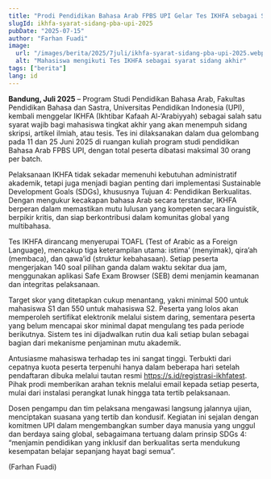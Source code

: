 ```yaml
---
title: "Prodi Pendidikan Bahasa Arab FPBS UPI Gelar Tes IKHFA sebagai Syarat Sidang Akhir: Dorong Mutu Pendidikan dan Capaian SDGs 4"
slugId: ikhfa-syarat-sidang-pba-upi-2025
pubDate: "2025-07-15"
author: "Farhan Fuadi"
image:
  url: "/images/berita/2025/7juli/ikhfa-syarat-sidang-pba-upi-2025.webp"
  alt: "Mahasiswa mengikuti Tes IKHFA sebagai syarat sidang akhir"
tags: ["berita"]
lang: id
---
```


**Bandung, Juli 2025** – Program Studi Pendidikan Bahasa Arab, Fakultas Pendidikan Bahasa dan Sastra, Universitas Pendidikan Indonesia (UPI), kembali menggelar IKHFA (Ikhtibar Kafaah Al-‘Arabiyyah) sebagai salah satu syarat wajib bagi mahasiswa tingkat akhir yang akan menempuh sidang skripsi, artikel ilmiah, atau tesis. Tes ini dilaksanakan dalam dua gelombang pada 11 dan 25 Juni 2025 di ruangan kuliah program studi pendidikan Bahasa Arab FPBS UPI, dengan total peserta dibatasi maksimal 30 orang per batch.

Pelaksanaan IKHFA tidak sekadar memenuhi kebutuhan administratif akademik, tetapi juga menjadi bagian penting dari implementasi Sustainable Development Goals (SDGs), khususnya Tujuan 4: Pendidikan Berkualitas. Dengan mengukur kecakapan bahasa Arab secara terstandar, IKHFA berperan dalam memastikan mutu lulusan yang kompeten secara linguistik, berpikir kritis, dan siap berkontribusi dalam komunitas global yang multibahasa.

Tes IKHFA dirancang menyerupai TOAFL (Test of Arabic as a Foreign Language), mencakup tiga keterampilan utama: istima’ (menyimak), qira’ah (membaca), dan qawa’id (struktur kebahasaan). Setiap peserta mengerjakan 140 soal pilihan ganda dalam waktu sekitar dua jam, menggunakan aplikasi Safe Exam Browser (SEB) demi menjamin keamanan dan integritas pelaksanaan.

Target skor yang ditetapkan cukup menantang, yakni minimal 500 untuk mahasiswa S1 dan 550 untuk mahasiswa S2. Peserta yang lolos akan memperoleh sertifikat elektronik melalui sistem daring, sementara peserta yang belum mencapai skor minimal dapat mengulang tes pada periode berikutnya. Sistem tes ini dijadwalkan rutin dua kali setiap bulan sebagai bagian dari mekanisme penjaminan mutu akademik.

Antusiasme mahasiswa terhadap tes ini sangat tinggi. Terbukti dari cepatnya kuota peserta terpenuhi hanya dalam beberapa hari setelah pendaftaran dibuka melalui tautan resmi https://s.id/registrasi-ikhfatest. Pihak prodi memberikan arahan teknis melalui email kepada setiap peserta, mulai dari instalasi perangkat lunak hingga tata tertib pelaksanaan.

Dosen pengampu dan tim pelaksana mengawasi langsung jalannya ujian, menciptakan suasana yang tertib dan kondusif. Kegiatan ini sejalan dengan komitmen UPI dalam mengembangkan sumber daya manusia yang unggul dan berdaya saing global, sebagaimana tertuang dalam prinsip SDGs 4: “menjamin pendidikan yang inklusif dan berkualitas serta mendukung kesempatan belajar sepanjang hayat bagi semua”.

(Farhan Fuadi)
